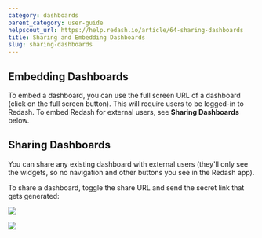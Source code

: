 ```yaml
---
category: dashboards
parent_category: user-guide
helpscout_url: https://help.redash.io/article/64-sharing-dashboards
title: Sharing and Embedding Dashboards
slug: sharing-dashboards
---
```


## Embedding Dashboards

To embed a dashboard, you can use the full screen URL of a dashboard (click on the full screen button). This will require users to be logged-in to Redash. To embed Redash for external users, see **Sharing Dashboards** below.

## Sharing Dashboards

You can share any existing dashboard with external users (they'll only see the
widgets, so no navigation and other buttons you see in the Redash app).

To share a dashboard, toggle the share URL and send the secret link that gets
generated:

![](https://redash.io/help/assets/disabled_share_url.png)

![](https://redash.io/help/assets/share_dash_link.png)

